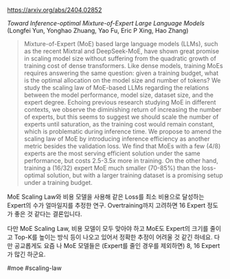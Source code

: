 https://arxiv.org/abs/2404.02852

*Toward Inference-optimal Mixture-of-Expert Large Language Models* (Longfei Yun, Yonghao Zhuang, Yao Fu, Eric P Xing, Hao Zhang)

> Mixture-of-Expert (MoE) based large language models (LLMs), such as the recent Mixtral and DeepSeek-MoE, have shown great promise in scaling model size without suffering from the quadratic growth of training cost of dense transformers. Like dense models, training MoEs requires answering the same question: given a training budget, what is the optimal allocation on the model size and number of tokens? We study the scaling law of MoE-based LLMs regarding the relations between the model performance, model size, dataset size, and the expert degree. Echoing previous research studying MoE in different contexts, we observe the diminishing return of increasing the number of experts, but this seems to suggest we should scale the number of experts until saturation, as the training cost would remain constant, which is problematic during inference time. We propose to amend the scaling law of MoE by introducing inference efficiency as another metric besides the validation loss. We find that MoEs with a few (4/8) experts are the most serving efficient solution under the same performance, but costs 2.5-3.5x more in training. On the other hand, training a (16/32) expert MoE much smaller (70-85%) than the loss-optimal solution, but with a larger training dataset is a promising setup under a training budget.

MoE Scaling Law와 비용 모델을 사용해 같은 Loss를 최소 비용으로 달성하는 Expert의 수가 얼마일지를 추정한 연구. Overtraining까지 고려하면 16 Expert 정도가 좋은 것 같다는 결론입니다.

다만 MoE Scaling Law, 비용 모델이 모두 맞아야 하고 MoE도 Expert의 크기를 줄이고 Top-K를 높이는 방식 등이 나오고 있어서 정확한 추정이 어려울 것 같긴 하네요. 다만 공교롭게도 요즘 나 MoE 모델들은 (Expert를 줄인 경우를 제외하면) 8, 16 Expert가 많긴 하군요.

#moe #scaling-law 